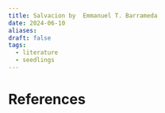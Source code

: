 ```yaml
---
title: Salvacion by  Emmanuel T. Barrameda
date: 2024-06-10
aliases: 
draft: false
tags:
  - literature
  - seedlings
---
```


# References